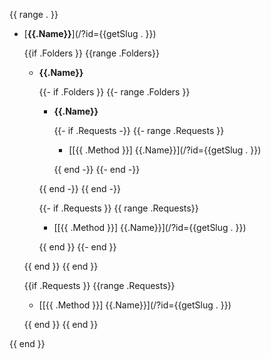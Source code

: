 {{ range .  }}
<!-- Root -->
- [**{{.Name}}**](/?id={{getSlug . }})

  <!-- Sub Level 2 Folder -->
  {{if .Folders }}
  {{range .Folders}}

  - **{{.Name}}**
    <!-- Sub Level 3 Folder -->
    {{- if .Folders }}
    {{- range .Folders }}

    - **{{.Name}}**
      <!-- Sub Level 3 Request-->
      {{- if .Requests -}}
      {{- range .Requests }}

        - [[{{ .Method }}] {{.Name}}](/?id={{getSlug . }})

      {{ end -}}
      {{- end -}}
    
    {{ end -}}
    {{ end -}}


    <!-- Sub Level 2 Request-->
    {{- if .Requests }}
    {{ range .Requests}}

    - [[{{ .Method }}] {{.Name}}](/?id={{getSlug . }})

    {{ end }}
    {{- end }}
    

  {{ end }}
  {{ end }}

  <!-- Root Request-->
  {{if .Requests }}
  {{range .Requests}}

  - [[{{ .Method }}] {{.Name}}](/?id={{getSlug . }})

  {{ end }}
  {{ end }}

{{ end }}